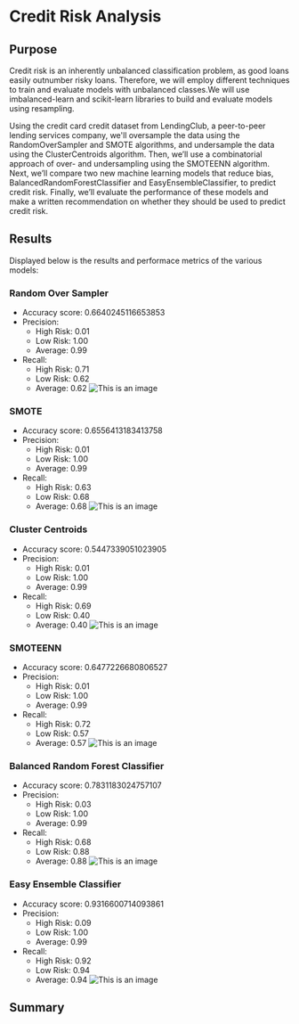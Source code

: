 # Credit Risk Analysis

## Purpose
Credit risk is an inherently unbalanced classification problem, as good loans easily outnumber risky loans. Therefore, we will employ different techniques to train and evaluate models with unbalanced classes.We will use imbalanced-learn and scikit-learn libraries to build and evaluate models using resampling.

Using the credit card credit dataset from LendingClub, a peer-to-peer lending services company, we'll oversample the data using the RandomOverSampler and SMOTE algorithms, and undersample the data using the ClusterCentroids algorithm. Then, we’ll use a combinatorial approach of over- and undersampling using the SMOTEENN algorithm. Next, we’ll compare two new machine learning models that reduce bias, BalancedRandomForestClassifier and EasyEnsembleClassifier, to predict credit risk. Finally, we’ll evaluate the performance of these models and make a written recommendation on whether they should be used to predict credit risk.


## Results
Displayed below is the results and performace metrics of the various models:

### Random Over Sampler
- Accuracy score: 0.6640245116653853
- Precision:
  - High Risk: 0.01
  - Low Risk: 1.00
  - Average: 0.99
- Recall:
  - High Risk: 0.71
  - Low Risk: 0.62
  - Average: 0.62
![This is an image]()
### SMOTE
- Accuracy score: 0.6556413183413758
- Precision:
  - High Risk: 0.01
  - Low Risk: 1.00
  - Average: 0.99
- Recall:
  - High Risk: 0.63
  - Low Risk: 0.68
  - Average: 0.68
![This is an image]()
### Cluster Centroids
- Accuracy score: 0.5447339051023905
- Precision:
  - High Risk: 0.01
  - Low Risk: 1.00
  - Average: 0.99
- Recall:
  - High Risk: 0.69
  - Low Risk: 0.40
  - Average: 0.40
![This is an image]()
### SMOTEENN
- Accuracy score: 0.6477226680806527
- Precision:
  - High Risk: 0.01
  - Low Risk: 1.00
  - Average: 0.99
- Recall:
  - High Risk: 0.72
  - Low Risk: 0.57
  - Average: 0.57
![This is an image]()
### Balanced Random Forest Classifier
- Accuracy score: 0.7831183024757107
- Precision:
  - High Risk: 0.03
  - Low Risk: 1.00
  - Average: 0.99
- Recall:
  - High Risk: 0.68
  - Low Risk: 0.88
  - Average: 0.88
![This is an image]()
### Easy Ensemble Classifier
- Accuracy score: 0.9316600714093861
- Precision:
  - High Risk: 0.09
  - Low Risk: 1.00
  - Average: 0.99
- Recall:
  - High Risk: 0.92
  - Low Risk: 0.94
  - Average: 0.94
![This is an image]()
## Summary